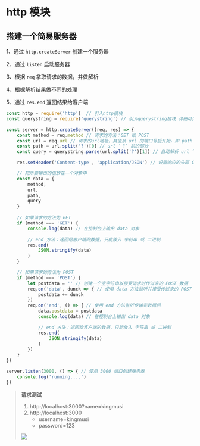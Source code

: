 ﻿# http 模块

## 搭建一个简易服务器

1、通过 `http.createServer` 创建一个服务器

2、通过 `listen` 启动服务器

3、根据 `req` 拿取请求的数据，并做解析

4、根据解析结果做不同的处理

5、通过 `res.end` 返回结果给客户端

```js
const http = require('http')  // 引入http模块
const querystring = require('querystring') // 引入querystring模块 详细可见：https://www.jianshu.com/p/78c94673a2e8

const server = http.createServer((req, res) => {
    const method = req.method // 请求的方法：GET 或 POST
    const url = req.url // 请求的url地址，其值从 url 的端口号后开始，即 path + search
    const path = url.split('?')[0] // url ‘？’ 前的部分
    const query = querystring.parse(url.split('?')[1]) // 自动解析 url ‘？’ 后的部分，返回一个对象

    res.setHeader('Content-type', 'application/JSON') // 设置响应的头部 Content-type ，为字符创的JSON格式

    // 把所要输出的值放在一个对象中
    const data = { 
        method,
        url,
        path,
        query
    }
    
    // 如果请求的方法为 GET
    if (method === 'GET') {
        console.log(data) // 在控制台上输出 data 对象

        // end 方法：返回给客户端的数据，只能放入 字符串 或 二进制
        res.end(
        	JSON.stringify(data)
        )
    }

    // 如果请求的方法为 POST
    if (method === 'POST') {
        let postdata = '' // 创建一个空字符串以接受请求时传过来的 POST 数据
        req.on('data', dunck => { // 使用 data 方法监听并接受传过来的 POST 数据，既 dunck
            postdata += dunck 
        })
        req.on('end', () => { // 使用 end 方法监听传输完数据后
            data.postdata = postdata 
            console.log(data) // 在控制台上输出 data 对象

            // end 方法：返回给客户端的数据，只能放入 字符串 或 二进制
            res.end(
                JSON.stringify(data)
            )
        })
    }
})

server.listen(3000, () => { // 使用 3000 端口创建服务器
    console.log('running....')
})
```

> **请求测试**
>
> 1. http://localhost:3000?name=kingmusi
> 2. http://localhost:3000
>    - username=kingmusi
>    - password=123
>
> ![](https://cdn.jsdelivr.net/gh/kingmusi/blogImages/img/20201219184731.png)